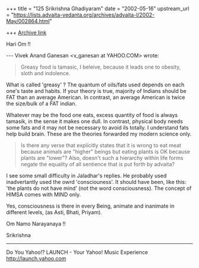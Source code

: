 +++
title = "125 Srikrishna Ghadiyaram"
date = "2002-05-16"
upstream_url = "https://lists.advaita-vedanta.org/archives/advaita-l/2002-May/002864.html"

+++
[Archive link](https://lists.advaita-vedanta.org/archives/advaita-l/2002-May/002864.html)

Hari Om !!

--- Vivek Anand Ganesan <v_ganesan at YAHOO.COM> wrote:


>Greasy food is tamasic, I
> beleive,
> because it leads one to obesity, sloth and
> indolence.

What is called 'greasy' ? The quantum of oils/fats
used depends on each one's taste and habits. If your
theory is true, majority of Indians should be FAT than
an average American. In contrast, an average American
is twice the size/bulk of a FAT indian.

Whatever may be the food one eats, excess quantity of
food is always tamasik, in the sense it makes one
dull. In contrast, physical body needs some fats and
it may not be necessary to avoid ils totally. I
understand fats help build brain. These are the
theories forwarded my modern science only.

>Is
> there any verse that explicitly states that it is
> wrong to
> eat meat because animals are "higher" beings but
> eating
> plants is OK because plants are "lower"? Also,
> doesn't such
> a hierarchy within life forms negate the equality of
> all
> sentience that is put forth by advaita?
>

I see some small difficulty in Jaladhar's replies. He
probably used inadvertantly used the owrd
'consciouness'. It should have been, like this: 'the
plants do not have mind' (not the word consciousness).
The concept of HIMSA comes with MIND only.

Yes, consciousness is there in every Being, animate
and inanimate in different levels, (as Asti, Bhati,
Priyam).

Om Namo Narayanaya !!

Srikrishna

__________________________________________________
Do You Yahoo!?
LAUNCH - Your Yahoo! Music Experience
http://launch.yahoo.com

